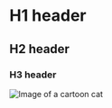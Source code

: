 # H1 header
## H2 header
### H3 header
![Image of a cartoon cat](https://octodex.github.com/images/yaktocat.png)
